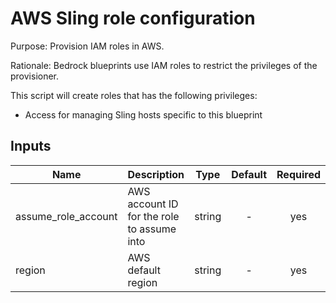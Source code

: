# AWS Sling role configuration

Purpose: Provision IAM roles in AWS.

Rationale: Bedrock blueprints use IAM roles to restrict the privileges of the provisioner.

This script will create roles that has the following privileges:

* Access for managing Sling hosts specific to this blueprint

## Inputs

| Name | Description | Type | Default | Required |
|------|-------------|:----:|:-----:|:-----:|
| assume\_role\_account | AWS account ID for the role to assume into | string | - | yes |
| region | AWS default region | string | - | yes |

